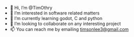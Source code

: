 - 👋 Hi, I’m @TimOthry
- 👀 I’m interested in software related matters
- 🌱 I’m currently learning godot, C and python
- 💞️ I’m looking to collaborate on any interesting project
- 📫 You can reach me by emailing timsonlee3@gmail.com
